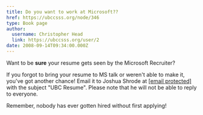 ```yaml
---
title: Do you want to work at Microsoft?? 
href: https://ubccsss.org/node/346
type: Book page
author:
  username: Christopher Head
  link: https://ubccsss.org/user/2
date: 2008-09-14T09:34:00.000Z
---
```


<div class="field field-name-body field-type-text-with-summary field-label-hidden"><div class="field-items"><div class="field-item even"><p>Want to be <b>sure</b> your resume gets seen by the Microsoft Recruiter?  </p>
<p>If you forgot to bring your resume to MS talk or weren&apos;t able to make it, you&apos;ve got another chance!  Email it to Joshua Shrode at <a href="/cdn-cgi/l/email-protection" class="__cf_email__" data-cfemail="6903061a011b060d0c2904000a1b061a060f1d470a0604">[email&#xA0;protected]</a> with the subject &quot;UBC Resume&quot;.  Please note that he will not be able to reply to everyone.</p>
<p>Remember, nobody has ever gotten hired without first applying!</p>
</div></div></div>    <footer>
          </footer>